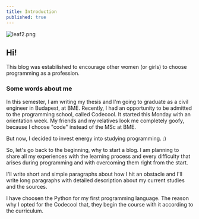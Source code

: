 ```yaml
---
title: Introduction
published: true
---
```

![leaf2.png]({{site.baseurl}}/img/img.posts/leaf2.png)


## Hi!

This blog was estabilished to encourage other women (or girls) to choose programming as a profession.

### Some words about me

In this semester, I am writing my thesis and I'm going to graduate as a civil engineer in Budapest, at BME. Recently, I had an opportunity to be admitted to the programming school, called Codecool. It started this Monday with an orientation week. My friends and my relatives look me completely goofy, because I choose "code" instead of the MSc at BME.

But now, I decided to invest energy into studying programming. :)

So, let's go back to the beginning, why to start a blog. I am planning to share all my experiences with the learning process and every difficulty that arises during programming and with overcoming them right from the start.

I'll write short and simple paragraphs about how I hit an obstacle and I'll write long paragraphs with detailed description about my current studies and the sources.

I have choosen the Python for my first programming language. The reason why I opted for the Codecool that, they begin the course with it according to the curriculum.
